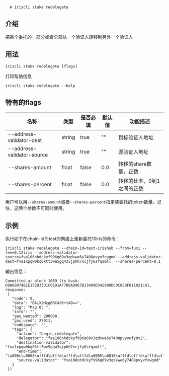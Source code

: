       # iriscli stake redelegate

## 介绍

把某个委托的一部分或者全部从一个验证人转移到另外一个验证人

## 用法

```
iriscli stake redelegate [flags]
```

打印帮助信息
```
iriscli stake redelegate --help
```

## 特有的flags

| 名称                       | 类型   | 是否必填 | 默认值   | 功能描述         |
| -------------------------- | -----  | -------- | -------- | ------------------------------------------------------------------- |
| --address-validator-dest   | string | true     | ""       | 目标验证人地址 |
| --address-validator-source | string | true     | ""       | 源验证人地址 |
| --shares-amount            | float  | false    | 0.0      | 转移的share数量，正数 |
| --shares-percent           | float  | false    | 0.0      | 转移的比率，0到1之间的正数 |

用户可以用`--shares-amount`或者`--shares-percent`指定装委托的token数量。记住，这两个参数不可同时使用。

## 示例

执行如下在chain-id为test的网络上重新委托10iris的命令：

```
iriscli stake redelegate --chain-id=test-irishub --from=fuxi --fee=0.12iris --address-validator-source=fva106nhdckyf996q69v3qdxwe6y7408pvyvfcwqmd --address-validator-dest=fva1xpqw0kq0ktt3we5gq43vjphh7xcjfy6sfqamll  --shares-percent=0.1
```
输出信息：
```$xslt
Committed at block 1089 (tx hash: D9A60074B1E15ED33D1C0591AF7B6AD967B13409D342980DC0C858F811021C41, response:
 {
   "code": 0,
   "data": "DAiX2MzgBRCAtK+tAQ==",
   "log": "Msg 0: ",
   "info": "",
   "gas_wanted": 200000,
   "gas_used": 27011,
   "codespace": "",
   "tags": {
     "action": "begin_redelegate",
     "delegator": "faa106nhdckyf996q69v3qdxwe6y7408pvyvufy0x2",
     "destination-validator": "fva1xpqw0kq0ktt3we5gq43vjphh7xcjfy6sfqamll",
     "end-time": "\u000c\u0008\ufffd\ufffd\ufffd\ufffd\u0005\u0010\ufffd\ufffd\ufffd\ufffd\u0001",
     "source-validator": "fva106nhdckyf996q69v3qdxwe6y7408pvyvfcwqmd"
   }
 })
```